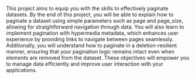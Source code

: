This project aims to equip you with the skills to effectively paginate datasets. By the end of this project, you will be able to explain how to paginate a dataset using simple parameters such as page and page_size, allowing for straightforward navigation through data. You will also learn to implement pagination with hypermedia metadata, which enhances user experience by providing links to navigate between pages seamlessly. Additionally, you will understand how to paginate in a deletion-resilient manner, ensuring that your pagination logic remains intact even when elements are removed from the dataset. These objectives will empower you to manage data efficiently and improve user interaction with your applications.
